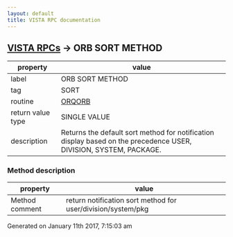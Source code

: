 ```yaml
---
layout: default
title: VISTA RPC documentation
---
```




## [VISTA RPCs](TableOfContent.md) &#8594; ORB SORT METHOD 

 property | value 
--- | --- 
 label | ORB SORT METHOD
 tag | SORT
 routine | [ORQORB](http://code.osehra.org/dox/Routine_ORQORB_source.html)
 return value type | SINGLE VALUE
 description | Returns the default sort method for notification display based on the precedence USER, DIVISION, SYSTEM, PACKAGE.


### Method description

 property | value 
--- | --- 
 Method comment | return notification sort method for user/division/system/pkg




 Generated on January 11th 2017, 7:15:03 am